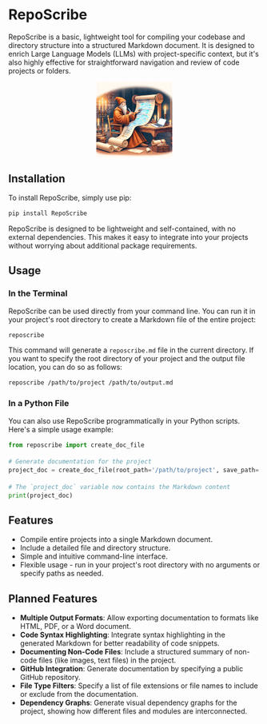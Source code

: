 # RepoScribe
RepoScribe is a basic, lightweight tool for compiling your codebase and directory structure into a structured Markdown document. It is designed to enrich Large Language Models (LLMs) with project-specific context, but it's also highly effective for straightforward navigation and review of code projects or folders.


<div style="text-align: center;">
  <img src="reposcribe_logo.png" alt="The kindly helper" style="max-width: 30%; height: auto; display: block; margin: 0 auto;">
</div>


## Installation

To install RepoScribe, simply use pip:

```bash
pip install RepoScribe
```

RepoScribe is designed to be lightweight and self-contained, with no external dependencies. This makes it easy to integrate into your projects without worrying about additional package requirements.

## Usage

### In the Terminal

RepoScribe can be used directly from your command line. You can run it in your project's root directory to create a Markdown file of the entire project:

```bash
reposcribe
```

This command will generate a `reposcribe.md` file in the current directory. If you want to specify the root directory of your project and the output file location, you can do so as follows:

```bash
reposcribe /path/to/project /path/to/output.md
```

### In a Python File

You can also use RepoScribe programmatically in your Python scripts. Here's a simple usage example:

```python
from reposcribe import create_doc_file

# Generate documentation for the project
project_doc = create_doc_file(root_path='/path/to/project', save_path='/path/to/output.md')

# The `project_doc` variable now contains the Markdown content
print(project_doc)
```

## Features

- Compile entire projects into a single Markdown document.
- Include a detailed file and directory structure.
- Simple and intuitive command-line interface.
- Flexible usage - run in your project's root directory with no arguments or specify paths as needed.

## Planned Features

- **Multiple Output Formats**: Allow exporting documentation to formats like HTML, PDF, or a Word document.
- **Code Syntax Highlighting**: Integrate syntax highlighting in the generated Markdown for better readability of code snippets.
- **Documenting Non-Code Files**: Include a structured summary of non-code files (like images, text files) in the project.
- **GitHub Integration**: Generate documentation by specifying a public GitHub repository.
- **File Type Filters**: Specify a list of file extensions or file names to include or exclude from the documentation.
- **Dependency Graphs**: Generate visual dependency graphs for the project, showing how different files and modules are interconnected.
